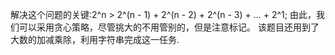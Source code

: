 解决这个问题的关键:2^n > 2^(n - 1) + 2^(n - 2) + 2^(n - 3) + ... + 2^1;
由此，我们可以采用贪心策略，尽管挑大的不用管别的，但是注意标记。
该题目还用到了大数的加减乘除，利用字符串完成这一任务.
